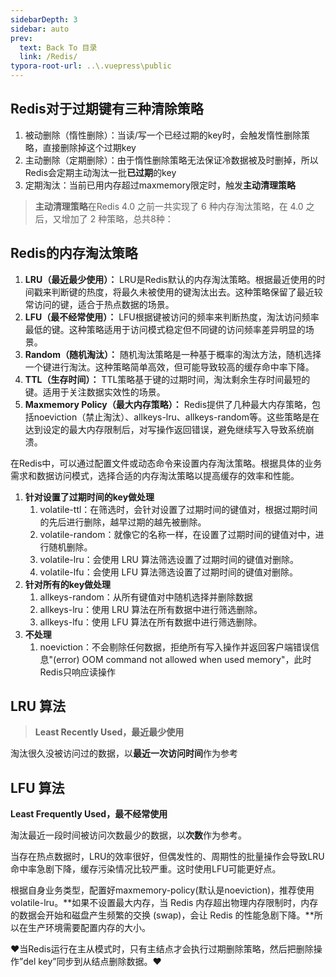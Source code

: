 ```yaml
---
sidebarDepth: 3
sidebar: auto
prev:
  text: Back To 目录
  link: /Redis/
typora-root-url: ..\.vuepress\public
---
```




## Redis对于过期键有三种清除策略

1. 被动删除（惰性删除）：当读/写一个已经过期的key时，会触发惰性删除策略，直接删除掉这个过期key
2. 主动删除（定期删除）：由于惰性删除策略无法保证冷数据被及时删掉，所以Redis会定期主动淘汰一批**已过期**的key
3. 定期淘汰：当前已用内存超过maxmemory限定时，触发**主动清理策略**

> **主动清理策略**在Redis 4.0 之前一共实现了 6 种内存淘汰策略，在 4.0 之后，又增加了 2 种策略，总共8种：



## Redis的内存淘汰策略

1. **LRU（最近最少使用）：** LRU是Redis默认的内存淘汰策略。根据最近使用的时间戳来判断键的热度，将最久未被使用的键淘汰出去。这种策略保留了最近较常访问的键，适合于热点数据的场景。
2. **LFU（最不经常使用）：** LFU根据键被访问的频率来判断热度，淘汰访问频率最低的键。这种策略适用于访问模式稳定但不同键的访问频率差异明显的场景。
3. **Random（随机淘汰）：** 随机淘汰策略是一种基于概率的淘汰方法，随机选择一个键进行淘汰。这种策略简单高效，但可能导致较高的缓存命中率下降。
4. **TTL（生存时间）：** TTL策略基于键的过期时间，淘汰剩余生存时间最短的键。适用于关注数据实效性的场景。
5. **Maxmemory Policy（最大内存策略）：** Redis提供了几种最大内存策略，包括noeviction（禁止淘汰）、allkeys-lru、allkeys-random等。这些策略是在达到设定的最大内存限制后，对写操作返回错误，避免继续写入导致系统崩溃。

在Redis中，可以通过配置文件或动态命令来设置内存淘汰策略。根据具体的业务需求和数据访问模式，选择合适的内存淘汰策略以提高缓存的效率和性能。



1. **针对设置了过期时间的key做处理**
   1. volatile-ttl：在筛选时，会针对设置了过期时间的键值对，根据过期时间的先后进行删除，越早过期的越先被删除。
   2. volatile-random：就像它的名称一样，在设置了过期时间的键值对中，进行随机删除。
   3. volatile-lru：会使用 LRU 算法筛选设置了过期时间的键值对删除。
   4. volatile-lfu：会使用 LFU 算法筛选设置了过期时间的键值对删除。
2. **针对所有的key做处理**
   1. allkeys-random：从所有键值对中随机选择并删除数据
   2. allkeys-lru：使用 LRU 算法在所有数据中进行筛选删除。
   3. allkeys-lfu：使用 LFU 算法在所有数据中进行筛选删除。
3. **不处理**
   1. noeviction：不会剔除任何数据，拒绝所有写入操作并返回客户端错误信息"(error) OOM command not allowed when used memory"，此时Redis只响应读操作



## LRU 算法

> **Least Recently Used，最近最少使用**

淘汰很久没被访问过的数据，以**最近一次访问时间**作为参考

## LFU 算法

**Least Frequently Used，最不经常使用**

淘汰最近一段时间被访问次数最少的数据，以**次数**作为参考。

当存在热点数据时，LRU的效率很好，但偶发性的、周期性的批量操作会导致LRU命中率急剧下降，缓存污染情况比较严重。这时使用LFU可能更好点。



根据自身业务类型，配置好maxmemory-policy(默认是noeviction)，推荐使用volatile-lru。**如果不设置最大内存，当 Redis 内存超出物理内存限制时，内存的数据会开始和磁盘产生频繁的交换 (swap)，会让 Redis 的性能急剧下降。**所以在生产环境需要配置内存的大小。

❤️当Redis运行在主从模式时，只有主结点才会执行过期删除策略，然后把删除操作”del key”同步到从结点删除数据。❤️


